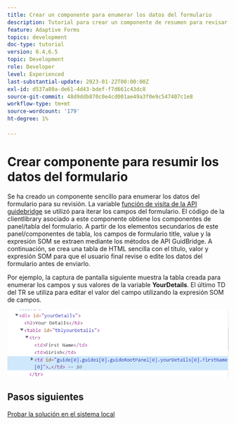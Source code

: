 ```yaml
---
title: Crear un componente para enumerar los datos del formulario
description: Tutorial para crear un componente de resumen para revisar los datos del formulario antes del envío.
feature: Adaptive Forms
topics: development
doc-type: tutorial
version: 6.4,6.5
topic: Development
role: Developer
level: Experienced
last-substantial-update: 2023-01-22T00:00:00Z
exl-id: d537a80a-de61-4d43-bdef-f7d661c43dc8
source-git-commit: 48d9ddb870c0e4cd001ae49a3f0e9c547407c1e8
workflow-type: tm+mt
source-wordcount: '179'
ht-degree: 1%

---
```


# Crear componente para resumir los datos del formulario

Se ha creado un componente sencillo para enumerar los datos del formulario para su revisión. La variable [función de visita de la API guidebridge](https://developer.adobe.com/experience-manager/reference-materials/6-5/forms/javascript-api/GuideBridge.html?q=visit) se utilizó para iterar los campos del formulario. El código de la clientlibrary asociado a este componente obtiene los componentes de panel/tabla del formulario. A partir de los elementos secundarios de este panel/componentes de tabla, los campos de formulario title, value y la expresión SOM se extraen mediante los métodos de API GuidBridge. A continuación, se crea una tabla de HTML sencilla con el título, valor y expresión SOM para que el usuario final revise o edite los datos del formulario antes de enviarlo.

Por ejemplo, la captura de pantalla siguiente muestra la tabla creada para enumerar los campos y sus valores de la variable **YourDetails**. El último TD del TR se utiliza para editar el valor del campo utilizando la expresión SOM de campos.

![visit-func](assets/visit-function.png)

## Pasos siguientes

[Probar la solución en el sistema local](./deploy-on-your-system.md)
